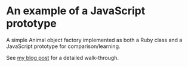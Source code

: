 # An example of a JavaScript prototype

A simple Animal object factory implemented as both a Ruby class and a JavaScript prototype for comparison/learning.

See [my blog post](https://sts10.github.io/2014/05/16/javascript-prototypes-the-basic-basics.html) for a detailed walk-through.
